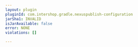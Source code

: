 ```yaml
---
layout: plugin
pluginId: com.intershop.gradle.nexuspublish-configuration
jarSha1: INVALID
isJarAvailable: false
error: NONE
violations: []

---
```

